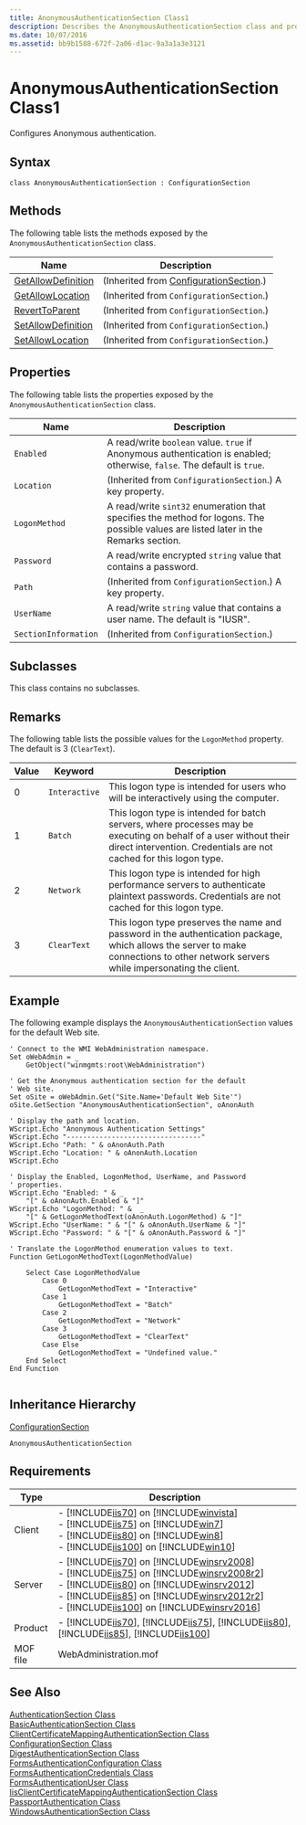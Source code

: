 ```yaml
---
title: AnonymousAuthenticationSection Class1
description: Describes the AnonymousAuthenticationSection class and provides the class' syntax, methods, properties, an example, inheritance hierarchy, and requirements.
ms.date: 10/07/2016
ms.assetid: bb9b1588-672f-2a06-d1ac-9a3a1a3e3121
---
```

# AnonymousAuthenticationSection Class1
Configures Anonymous authentication.  
  
## Syntax  
  
```vbs  
class AnonymousAuthenticationSection : ConfigurationSection  
```  
  
## Methods  
 The following table lists the methods exposed by the `AnonymousAuthenticationSection` class.  
  
|Name|Description|  
|----------|-----------------|  
|[GetAllowDefinition](../wmi-provider/configurationsection-getallowdefinition-method.md)|(Inherited from [ConfigurationSection](../wmi-provider/configurationsection-class.md).)|  
|[GetAllowLocation](../wmi-provider/configurationsection-getallowlocation-method.md)|(Inherited from `ConfigurationSection`.)|  
|[RevertToParent](../wmi-provider/configurationsection-reverttoparent-method.md)|(Inherited from `ConfigurationSection`.)|  
|[SetAllowDefinition](../wmi-provider/configurationsection-setallowdefinition-method.md)|(Inherited from `ConfigurationSection`.)|  
|[SetAllowLocation](../wmi-provider/configurationsection-setallowlocation-method.md)|(Inherited from `ConfigurationSection`.)|  
  
## Properties  
 The following table lists the properties exposed by the `AnonymousAuthenticationSection` class.  
  
|Name|Description|  
|----------|-----------------|  
|`Enabled`|A read/write `boolean` value. `true` if Anonymous authentication is enabled; otherwise, `false`. The default is `true`.|  
|`Location`|(Inherited from `ConfigurationSection`.) A key property.|  
|`LogonMethod`|A read/write `sint32` enumeration that specifies the method for logons. The possible values are listed later in the Remarks section.|  
|`Password`|A read/write encrypted `string` value that contains a password.|  
|`Path`|(Inherited from `ConfigurationSection`.) A key property.|  
|`UserName`|A read/write `string` value that contains a user name. The default is "IUSR".|  
|`SectionInformation`|(Inherited from `ConfigurationSection`.)|  
  
## Subclasses  
 This class contains no subclasses.  
  
## Remarks  
 The following table lists the possible values for the `LogonMethod` property. The default is 3 (`ClearText`).  
  
|Value|Keyword|Description|  
|-----------|-------------|-----------------|  
|0|`Interactive`|This logon type is intended for users who will be interactively using the computer.|  
|1|`Batch`|This logon type is intended for batch servers, where processes may be executing on behalf of a user without their direct intervention. Credentials are not cached for this logon type.|  
|2|`Network`|This logon type is intended for high performance servers to authenticate plaintext passwords. Credentials are not cached for this logon type.|  
|3|`ClearText`|This logon type preserves the name and password in the authentication package, which allows the server to make connections to other network servers while impersonating the client.|  
  
## Example  
 The following example displays the `AnonymousAuthenticationSection` values for the default Web site.  
  
```  
' Connect to the WMI WebAdministration namespace.  
Set oWebAdmin = _  
    GetObject("winmgmts:root\WebAdministration")  
  
' Get the Anonymous authentication section for the default  
' Web site.  
Set oSite = oWebAdmin.Get("Site.Name='Default Web Site'")  
oSite.GetSection "AnonymousAuthenticationSection", oAnonAuth  
  
' Display the path and location.  
WScript.Echo "Anonymous Authentication Settings"  
WScript.Echo "---------------------------------"  
WScript.Echo "Path: " & oAnonAuth.Path  
WScript.Echo "Location: " & oAnonAuth.Location  
WScript.Echo   
  
' Display the Enabled, LogonMethod, UserName, and Password  
' properties.  
WScript.Echo "Enabled: " & _  
    "[" & oAnonAuth.Enabled & "]"  
WScript.Echo "LogonMethod: " &  _  
    "[" & GetLogonMethodText(oAnonAuth.LogonMethod) & "]"  
WScript.Echo "UserName: " & "[" & oAnonAuth.UserName & "]"  
WScript.Echo "Password: " & "[" & oAnonAuth.Password & "]"  
  
' Translate the LogonMethod enumeration values to text.  
Function GetLogonMethodText(LogonMethodValue)  
  
    Select Case LogonMethodValue  
        Case 0  
            GetLogonMethodText = "Interactive"  
        Case 1  
            GetLogonMethodText = "Batch"  
        Case 2  
            GetLogonMethodText = "Network"  
        Case 3  
            GetLogonMethodText = "ClearText"  
        Case Else  
            GetLogonMethodText = "Undefined value."  
    End Select  
End Function  
  
```  
  
## Inheritance Hierarchy  
 [ConfigurationSection](../wmi-provider/configurationsection-class.md)  
  
 `AnonymousAuthenticationSection`  
  
## Requirements  
  
|Type|Description|  
|----------|-----------------|  
|Client|-   [!INCLUDE[iis70](../wmi-provider/includes/iis70-md.md)] on [!INCLUDE[winvista](../wmi-provider/includes/winvista-md.md)]<br />-   [!INCLUDE[iis75](../wmi-provider/includes/iis75-md.md)] on [!INCLUDE[win7](../wmi-provider/includes/win7-md.md)]<br />-   [!INCLUDE[iis80](../wmi-provider/includes/iis80-md.md)] on [!INCLUDE[win8](../wmi-provider/includes/win8-md.md)]<br />-   [!INCLUDE[iis100](../wmi-provider/includes/iis100-md.md)] on [!INCLUDE[win10](../wmi-provider/includes/win10-md.md)]|  
|Server|-   [!INCLUDE[iis70](../wmi-provider/includes/iis70-md.md)] on [!INCLUDE[winsrv2008](../wmi-provider/includes/winsrv2008-md.md)]<br />-   [!INCLUDE[iis75](../wmi-provider/includes/iis75-md.md)] on [!INCLUDE[winsrv2008r2](../wmi-provider/includes/winsrv2008r2-md.md)]<br />-   [!INCLUDE[iis80](../wmi-provider/includes/iis80-md.md)] on [!INCLUDE[winsrv2012](../wmi-provider/includes/winsrv2012-md.md)]<br />-   [!INCLUDE[iis85](../wmi-provider/includes/iis85-md.md)] on [!INCLUDE[winsrv2012r2](../wmi-provider/includes/winsrv2012r2-md.md)]<br />-   [!INCLUDE[iis100](../wmi-provider/includes/iis100-md.md)] on [!INCLUDE[winsrv2016](../wmi-provider/includes/winsrv2016-md.md)]|  
|Product|-   [!INCLUDE[iis70](../wmi-provider/includes/iis70-md.md)], [!INCLUDE[iis75](../wmi-provider/includes/iis75-md.md)], [!INCLUDE[iis80](../wmi-provider/includes/iis80-md.md)], [!INCLUDE[iis85](../wmi-provider/includes/iis85-md.md)], [!INCLUDE[iis100](../wmi-provider/includes/iis100-md.md)]|  
|MOF file|WebAdministration.mof|  
  
## See Also  
 [AuthenticationSection Class](../wmi-provider/authenticationsection-class.md)   
 [BasicAuthenticationSection Class](../wmi-provider/basicauthenticationsection-class.md)   
 [ClientCertificateMappingAuthenticationSection Class](../wmi-provider/clientcertificatemappingauthenticationsection-class.md)   
 [ConfigurationSection Class](../wmi-provider/configurationsection-class.md)   
 [DigestAuthenticationSection Class](../wmi-provider/digestauthenticationsection-class.md)   
 [FormsAuthenticationConfiguration Class](../wmi-provider/formsauthenticationconfiguration-class.md)   
 [FormsAuthenticationCredentials Class](../wmi-provider/formsauthenticationcredentials-class.md)   
 [FormsAuthenticationUser Class](../wmi-provider/formsauthenticationuser-class.md)   
 [IisClientCertificateMappingAuthenticationSection Class](../wmi-provider/iisclientcertificatemappingauthenticationsection-class.md)   
 [PassportAuthentication Class](../wmi-provider/passportauthentication-class.md)   
 [WindowsAuthenticationSection Class](../wmi-provider/windowsauthenticationsection-class.md)
